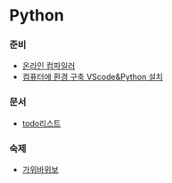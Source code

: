 # Python

### 준비
- [온라인 컴파일러](https://replit.com/languages/python3)
- [컴퓨터에 환경 구축 VScode&Python 설치](https://blog.naver.com/whale_coding/222689650435)

### 문서
- [todo리스트](basic/todo리스트.md)

### 숙제
- [가위바위보](basic/숙제_가위바위보.md)
